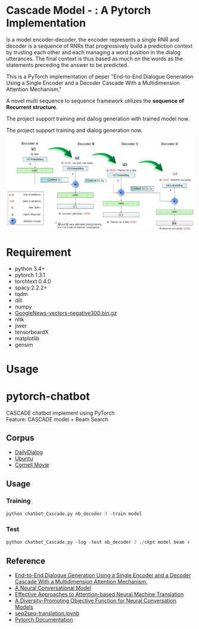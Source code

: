 #  Cascade Model - : A Pytorch Implementation
Is a model encoder-decoder, the encoder represents a single
RNR and decoder is a sequence of RNRs that progressively build a prediction context by trusting each other and each managing a word position in the dialog utterances. The final context is thus based as much on the words as the statements preceding the answer to be predicted.

This is a PyTorch implementation of peper "End-to-End Dialogue Generation Using a Single Encoder and a Decoder Cascade With a Multidimension Attention Mechanism,"


A novel multi sequence to sequence framework utilizes the **sequence of Recurrent structure**.

The project support training and dailog generation with trained model now.

The project support training and dialog generation now.
<p align="center">
<img src="https://github.com/belainine/Cascade/blob/main/Cascade1.jpg" width="600">
  
# Requirement
- python 3.4+
- pytorch 1.3.1
- torchtext 0.4.0
- spacy 2.2.2+
- tqdm
- dill
- numpy
- [GoogleNews-vectors-negative300.bin.gz](https://github.com/mmihaltz/word2vec-GoogleNews-vectors)
- nltk
- jiwer
- tensorboardX
- matplotlib
- gensim

# Usage

# pytorch-chatbot
CASCADE chatbot implement using PyTorch  
Feature: CASCADE model + Beam Search

## Corpus
- [DailyDialog](http://www.aclweb.org/anthology/I17-1099)
- [Ubuntu](https://arxiv.org/abs/1506.08909)
- [Cornell Movie](https://www.cs.cornell.edu/~cristian/Cornell_Movie-Dialogs_Corpus.html)
## Usage
### Training
```python
python chatbot_Cascade.py nb_decoder 3 -train model
```
### Test
```python
python chatbot_Cascade.py -log -test nb_decoder 3 ./ckpt model beam 4
```

## Reference
- [End-to-End Dialogue Generation Using a Single Encoder and a Decoder Cascade With a Multidimension Attention Mechanism,](https://ieeexplore.ieee.org/abstract/document/9723498)
- [A Neural Conversational Model](https://arxiv.org/abs/1506.05869)
- [Effective Approaches to Attention-based Neural Machine Translation](https://arxiv.org/abs/1508.04025)
- [A Diversity-Promoting Objective Function for Neural Conversation Models](https://arxiv.org/pdf/1510.03055.pdf)
- [seq2seq-translation.ipynb](https://github.com/spro/practical-pytorch/blob/master/seq2seq-translation/seq2seq-translation.ipynb)
- [Pytorch Documentation](https://pytorch.org/docs/0.3.0/)
